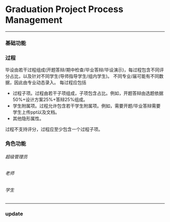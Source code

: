 # Graduation Project Process Management

<hr>

### 基础功能



### 过程
毕设由若干过程组成(开题答辩/期中检查/毕业答辩/毕设演示)，每过程包含不同评分占比，以及针对不同学生(导师指导学生/组内学生)。 不同专业/届可能有不同数据，因此由专业动态录入。
每过程应包括

 + 过程子项。过程由若干子项组成，子项包含占比。例如，开题答辩由选题依据50%+设计方案25%+答辩25%组成。
 + 学生附属项。过程允许包含若干学生附属项。例如，需要开题/毕业答辩需要学生上传ppt以及文档。
 + 其他隐形属性。

过程不支持评分，过程应至少包含一个过程子项。

### 角色功能

###### 超级管理员

###### 老师

###### 学生


<hr>


### update

 























